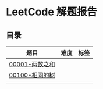 # LeetCode 解题报告
## 目录

| 题目                                                         | 难度 | 标签 |
| ------------------------------------------------------------ | :--- | ---- |
| [00001-两数之和](/src/main/java/com/jsgygujun/code/problem/_00001/README.md) |      |      |
| [00100-相同的树](/src/main/java/com/jsgygujun/code/problem/_00100/README.md) |      |      |
|                                                              |      |      |

